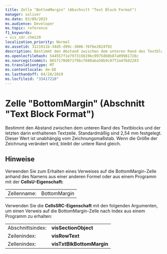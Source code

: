 ```yaml
---
title: Zelle "BottomMargin" (Abschnitt "Text Block Format")
manager: soliver
ms.date: 03/09/2015
ms.audience: Developer
ms.topic: reference
f1_keywords:
- vis_sdr.chm120
localization_priority: Normal
ms.assetid: 3121911b-34d5-d99c-3806-76f6e2824f92
description: Bestimmt den Abstand zwischen dem unteren Rand des Textblocks und der letzten darin enthaltenen Textzeile. Standardmäßig sind 2,54 mm festgelegt. Dieser Wert ist unabhängig vom Zeichnungsmaßstab. Wenn die Größe der Zeichnung verändert wird, bleibt der untere Rand gleich.
ms.openlocfilehash: 544557f1e797315619bc9975db0b87a09981726c
ms.sourcegitcommit: 8657170d071f9bcf680aba50b9c07f2a4fb82283
ms.translationtype: MT
ms.contentlocale: de-DE
ms.lasthandoff: 04/28/2019
ms.locfileid: "33417210"
---
```

# <a name="bottommargin-cell-text-block-format-section"></a>Zelle "BottomMargin" (Abschnitt "Text Block Format")

Bestimmt den Abstand zwischen dem unteren Rand des Textblocks und der letzten darin enthaltenen Textzeile. Standardmäßig sind 2,54 mm festgelegt. Dieser Wert ist unabhängig vom Zeichnungsmaßstab. Wenn die Größe der Zeichnung verändert wird, bleibt der untere Rand gleich.
  
## <a name="remarks"></a>Hinweise

Verwenden Sie zum Erhalten eines Verweises auf die BottomMargin-Zelle anhand des Namens aus einer anderen Formel oder aus einem Programm mit der **CellsU-Eigenschaft:** 
  
|||
|:-----|:-----|
| Zellenname:  <br/> | BottomMargin  <br/> |
   
Verwenden Sie die **CellsSRC-Eigenschaft** mit den folgenden Argumenten, um einen Verweis auf die BottomMargin-Zelle nach Index aus einem Programm zu erhalten: 
  
|||
|:-----|:-----|
| Abschnittsindex:  <br/> |**visSectionObject** <br/> |
| Zeilenindex:  <br/> |**visRowText** <br/> |
| Zellenindex:  <br/> |**visTxtBlkBottomMargin** <br/> |
   

